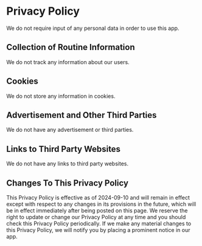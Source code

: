 # Privacy Policy
We do not require input of any personal data in order to use this app.

## Collection of Routine Information
We do not track any information about our users.


## Cookies
We do not store any information in cookies.


## Advertisement and Other Third Parties
We do not have any advertisement or third parties.


## Links to Third Party Websites
We do not have any links to third party websites.

## Changes To This Privacy Policy
This Privacy Policy is effective as of 2024-09-10 and will remain in effect except with respect to any changes in its provisions in the future, which will be in effect immediately after being posted on this page.
We reserve the right to update or change our Privacy Policy at any time and you should check this Privacy Policy periodically. If we make any material changes to this Privacy Policy, we will notify you by placing a prominent notice in our app.
